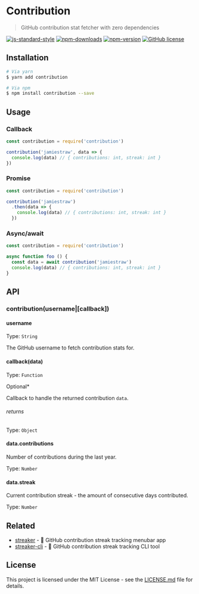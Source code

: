 # Contribution

> GitHub contribution stat fetcher with zero dependencies

[![js-standard-style](https://img.shields.io/badge/code%20style-standard-brightgreen.svg)](https://github.com/feross/standard) [![npm-downloads](https://img.shields.io/npm/dt/contribution.svg)](https://npmjs.com/package/contribution) [![npm-version](https://img.shields.io/npm/v/contribution.svg)](https://npmjs.com/package/contribution) [![GitHub license](https://img.shields.io/badge/license-MIT-blue.svg)](https://raw.githubusercontent.com/jamiestraw/contribution/master/LICENSE.md)

## Installation

```sh
# Via yarn
$ yarn add contribution

# Via npm
$ npm install contribution --save
```

## Usage

### Callback
```javascript
const contribution = require('contribution')

contribution('jamiestraw', data => {
  console.log(data) // { contributions: int, streak: int }
})
```

### Promise
```javascript
const contribution = require('contribution')

contribution('jamiestraw')
  .then(data => {
    console.log(data) // { contributions: int, streak: int }
  })
```

### Async/await
```javascript
const contribution = require('contribution')

async function foo () {
  const data = await contribution('jamiestraw')
  console.log(data) // { contributions: int, streak: int }
}
```

## API

### contribution(username|[callback])

#### username

Type: `String`

The GitHub username to fetch contribution stats for.

#### callback(data)

Type: `Function`

Optional*

Callback to handle the returned contribution `data`.

###### returns

Type: `Object`

#### data.contributions

Number of contributions during the last year.

Type: `Number`

#### data.streak

Current contribution streak - the amount of consecutive days contributed.

Type: `Number`

## Related

- [streaker](https://github.com/jamiestraw/streaker) - 🐙 GitHub contribution streak tracking menubar app
- [streaker-cli](https://github.com/jamiestraw/streaker-cli) - 🐙 GitHub contribution streak tracking CLI tool

## License

This project is licensed under the MIT License - see the [LICENSE.md](LICENSE.md) file for details.
